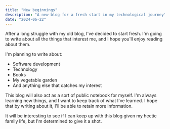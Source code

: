 ```yaml
---
title: "New beginnings"
description: "A new blog for a fresh start in my technological journey"
date: "2024-06-22"
---
```


After a long struggle with my old blog, I've decided to start fresh. I'm going to write about all the things that interest me, and I hope you'll enjoy reading about them.

I'm planning to write about:

- Software development
- Technology
- Books
- My vegetable garden
- And anything else that catches my interest

This blog will also act as a sort of public notebook for myself. I'm always learning new things, and I want to keep track of what I've learned. I hope that by writing about it, I'll be able to retain more information.

It will be interesting to see if I can keep up with this blog given my hectic family life, but I'm determined to give it a shot.
